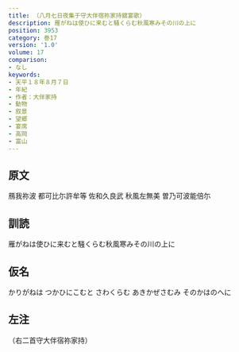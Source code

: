 ```yaml
---
title: （八月七日夜集于守大伴宿祢家持舘宴歌）
description: 雁がねは使ひに来むと騒くらむ秋風寒みその川の上に
position: 3953
category: 巻17
version: '1.0'
volume: 17
comparison:
- なし
keywords:
- 天平１８年８月７日
- 年紀
- 作者：大伴家持
- 動物
- 叙景
- 望郷
- 宴席
- 高岡
- 富山
---
```


## 原文

鴈我祢波 都可比尓許牟等 佐和久良武 秋風左無美 曽乃可波能倍尓

## 訓読

雁がねは使ひに来むと騒くらむ秋風寒みその川の上に

## 仮名

かりがねは つかひにこむと さわくらむ あきかぜさむみ そのかはのへに

## 左注

（右二首守大伴宿祢家持）
